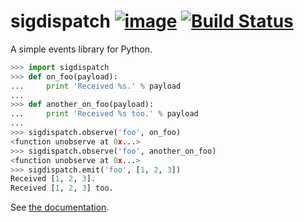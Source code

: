 # sigdispatch [![image](https://readthedocs.org/projects/sigdispatch/badge/?version=latest)](http://sigdispatch.readthedocs.org/) [![Build Status](https://travis-ci.org/tyba/sigdispatch.svg)](https://travis-ci.org/tyba/sigdispatch)


A simple events library for Python.


```python
>>> import sigdispatch
>>> def on_foo(payload):
...     print 'Received %s.' % payload
...
>>> def another_on_foo(payload):
...     print 'Received %s too.' % payload
...
>>> sigdispatch.observe('foo', on_foo)
<function unobserve at 0x...>
>>> sigdispatch.observe('foo', another_on_foo)
<function unobserve at 0x...>
>>> sigdispatch.emit('foo', [1, 2, 3])
Received [1, 2, 3].
Received [1, 2, 3] too.
```

See [the documentation](http://sigdispatch.readthedocs.org/).
